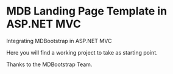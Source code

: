# MDB Landing Page Template in ASP.NET MVC

Integrating MDBootstrap in ASP.NET MVC

Here you will find a working project to take as starting point.

Thanks to the MDBootstrap Team.